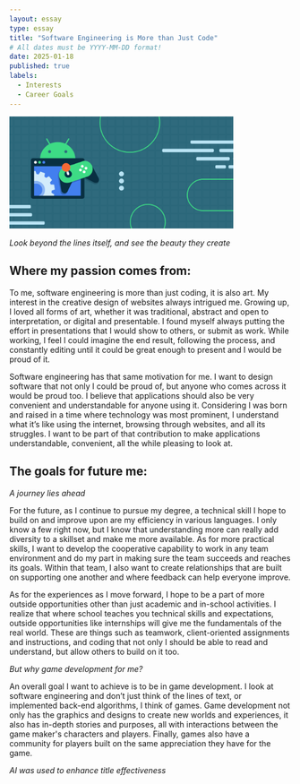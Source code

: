 ```yaml
---
layout: essay
type: essay
title: "Software Engineering is More than Just Code"
# All dates must be YYYY-MM-DD format!
date: 2025-01-18
published: true
labels:
  - Interests
  - Career Goals
---
```


<img width="400px" class="rounded float-end pe-4" src="../img/gaming.png">

*Look beyond the lines itself, and see the beauty they create*

## Where my passion comes from: 

To me, software engineering is more than just coding, it is also art. My interest in the creative design of websites always intrigued me. Growing up, I loved all forms of art, whether it was traditional, abstract and open to interpretation, or digital and presentable. I found myself always putting the effort in presentations that I would show to others, or submit as work. While working, I feel I could imagine the end result, following the process, and constantly editing until it could be great enough to present and I would be proud of it. 

Software engineering has that same motivation for me. I want to design software that not only I could be proud of, but anyone who comes across it would be proud too. I believe that applications should also be very convenient and understandable for anyone using it. Considering I was born and raised in a time where technology was most prominent, I understand what it’s like using the internet, browsing through websites, and all its struggles. I want to be part of that contribution to make applications understandable, convenient, all the while pleasing to look at. 

## The goals for future me:

*A journey lies ahead*

For the future, as I continue to pursue my degree, a technical skill I hope to build on and improve upon are my efficiency in various languages. I only know a few right now, but I know that understanding more can really add diversity to a skillset and make me more available. As for more practical skills, I want to develop the cooperative capability to work in any team environment and do my part in making sure the team succeeds and reaches its goals. Within that team, I also want to create relationships that are built on supporting one another and where feedback can help everyone improve. 

As for the experiences as I move forward, I hope to be a part of more outside opportunities other than just academic and in-school activities. I realize that where school teaches you technical skills and expectations, outside opportunities like internships will give me the fundamentals of the real world. These are things such as teamwork, client-oriented assignments and instructions, and coding that not only I should be able to read and understand, but allow others to build on it too. 

*But why game development for me?*

An overall goal I want to achieve is to be in game development. I look at software engineering and don’t just think of the lines of text, or implemented back-end algorithms, I think of games. Game development not only has the graphics and designs to create new worlds and experiences, it also has in-depth stories and purposes, all with interactions between the game maker's characters and players. Finally, games also have a community for players built on the same appreciation they have for the game.

*AI was used to enhance title effectiveness*
